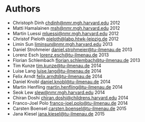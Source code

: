 Authors
=======

  * Christoph Dinh <chdinh@nmr.mgh.harvard.edu> 2012
  * Matti Hamalainen <msh@nmr.mgh.harvard.edu> 2012
  * Martin Luessi <mluessi@nmr.mgh.harvard.edu> 2012
  * Christof Pieloth <pieloth@labp.htwk-leipzig.de> 2012
  * Limin Sun <liminsun@nmr.mgh.harvard.edu> 2013
  * Daniel Strohmeier <daniel.strohmeier@tu-ilmenau.de> 2013
  * Lorenz Esch <lorenz.esch@tu-ilmenau.de> 2013
  * Florian Schlembach <florian.schlembach@tu-ilmenau.de> 2013
  * Tim Kunze <tim.kunze@tu-ilmenau.de> 2014
  * Luise Lang <luise.lang@tu-ilmenau.de> 2014
  * Felix Arndt <felix.arndt@tu-ilmenau.de> 2014
  * Daniel Knobl <daniel.knobl@tu-ilmenau.de> 2014
  * Martin Henfling <martin.henfling@tu-ilmenau.de> 2014
  * Seok Lew <slew@nmr.mgh.harvard.edu> 2014
  * Chiran Doshi <chiran.doshi@childrens.harvard.edu> 2014
  * Franco-Joel Polo <franco-joel.polo@tu-ilmenau.de> 2014
  * Carsten Boensel <carsten.boensel@tu-ilmenau.de> 2015
  * Jana Kiesel <jana.kiesel@tu-ilmenau.de> 2015